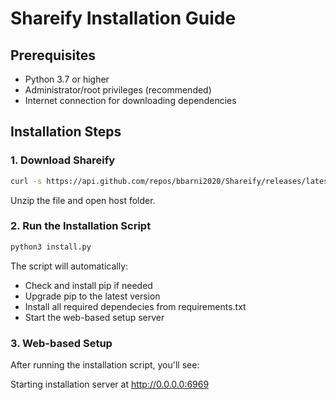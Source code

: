 # Shareify Installation Guide

## Prerequisites

- Python 3.7 or higher
- Administrator/root privileges (recommended)
- Internet connection for downloading dependencies

## Installation Steps

### 1. Download Shareify
```bash
curl -s https://api.github.com/repos/bbarni2020/Shareify/releases/latest \ | jq -r '.assets[] | select(.name == "Shareify.zip") | browser_download_url' \ | xargs curl -L -o Shareify.zip
```
Unzip the file and open host folder.

### 2. Run the Installation Script
```bash
python3 install.py
```

The script will automatically:

- Check and install pip if needed
- Upgrade pip to the latest version
- Install all required dependecies from requirements.txt
- Start the web-based setup server

### 3. Web-based Setup
After running the installation script, you'll see:

Starting installation server at http://0.0.0.0:6969
